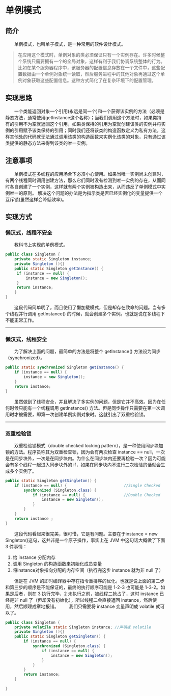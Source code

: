 # 单例模式
## 简介
&emsp;&emsp;单例模式，也叫单子模式，是一种常用的软件设计模式。
> 在应用这个模式时，单例对象的类必须保证只有一个实例存在。许多时候整个系统只需要拥有一个的全局对象，这样有利于我们协调系统整体的行为。比如在某个服务器程序中，该服务器的配置信息存放在一个文件中，这些配置数据由一个单例对象统一读取，然后服务进程中的其他对象再通过这个单例对象获取这些配置信息。这种方式简化了在复杂环境下的配置管理。
## 实现思路
&emsp;&emsp;一个类能返回对象一个引用(永远是同一个)和一个获得该实例的方法（必须是静态方法，通常使用getInstance这个名称）；当我们调用这个方法时，如果类持有的引用不为空就返回这个引用，如果类保持的引用为空就创建该类的实例并将实例的引用赋予该类保持的引用；同时我们还将该类的构造函数定义为私有方法，这样其他处的代码就无法通过调用该类的构造函数来实例化该类的对象，只有通过该类提供的静态方法来得到该类的唯一实例。
## 注意事项
&emsp;&emsp;单例模式在多线程的应用场合下必须小心使用。如果当唯一实例尚未创建时，有两个线程同时调用创建方法，那么它们同时没有检测到唯一实例的存在，从而同时各自创建了一个实例，这样就有两个实例被构造出来，从而违反了单例模式中实例唯一的原则。 解决这个问题的办法是为指示类是否已经实例化的变量提供一个互斥锁(虽然这样会降低效率)。
## 实现方式
### 懒汉式，线程不安全
&emsp;&emsp;教科书上实现的单例模式。
```java
public class Singleton {
    private static Singleton instance;
    private Singleton (){}
    public static Singleton getInstance() {
     if (instance == null) {
         instance = new Singleton();
     }
     return instance;
    }
}
```
&emsp;&emsp;这段代码简单明了，而且使用了懒加载模式，但是却存在致命的问题。当有多个线程并行调用 getInstance() 的时候，就会创建多个实例。也就是说在多线程下不能正常工作。
****

### 懒汉式，线程安全
&emsp;&emsp;为了解决上面的问题，最简单的方法是将整个 getInstance() 方法设为同步（synchronized）。
```java
public static synchronized Singleton getInstance() {
    if (instance == null) {
        instance = new Singleton();
    }
    return instance;
}
```
&emsp;&emsp;虽然做到了线程安全，并且解决了多实例的问题，但是它并不高效。因为在任何时候只能有一个线程调用 getInstance() 方法。但是同步操作只需要在第一次调用时才被需要，即第一次创建单例实例对象时。这就引出了双重检验锁。
****

### 双重检验锁
&emsp;&emsp;双重检验锁模式（double checked locking pattern），是一种使用同步块加锁的方法。程序员称其为双重检查锁，因为会有两次检查 instance == null，一次是在同步块外，一次是在同步块内。为什么在同步块内还要再检验一次？因为可能会有多个线程一起进入同步块外的 if，如果在同步块内不进行二次检验的话就会生成多个实例了。
```java
public static Singleton getSingleton() {
    if (instance == null) {                         //Single Checked
        synchronized (Singleton.class) {
            if (instance == null) {                 //Double Checked
                instance = new Singleton();
            }
        }
    }
    return instance ;
}
```
&emsp;&emsp;这段代码看起来很完美，很可惜，它是有问题。主要在于instance = new Singleton()这句，这并非是一个原子操作，事实上在 JVM 中这句话大概做了下面 3 件事情：
1. 给 instance 分配内存
2. 调用 Singleton 的构造函数来初始化成员变量
3. 将instance对象指向分配的内存空间（执行完这步 instance 就为非 null 了）

&emsp;&emsp;但是在 JVM 的即时编译器中存在指令重排序的优化。也就是说上面的第二步和第三步的顺序是不能保证的，最终的执行顺序可能是 1-2-3 也可能是 1-3-2。如果是后者，则在 3 执行完毕、2 未执行之前，被线程二抢占了，这时 instance 已经是非 null 了（但却没有初始化），所以线程二会直接返回 instance，然后使用，然后顺理成章地报错。
&emsp;&emsp;我们只需要将 instance 变量声明成 volatile 就可以了。
```java
public class Singleton {
    private volatile static Singleton instance; //声明成 volatile
    private Singleton (){}
    public static Singleton getSingleton() {
        if (instance == null) {                         
            synchronized (Singleton.class) {
                if (instance == null) {       
                    instance = new Singleton();
                }
            }
        }
        return instance;
    }
   
}
```

